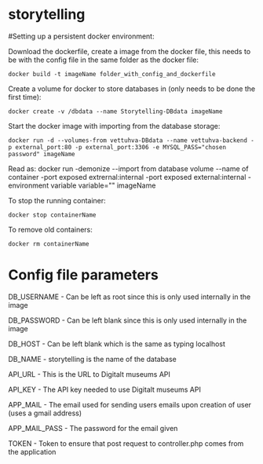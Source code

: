 # storytelling

#Setting up a persistent docker environment: 

Download the dockerfile, create a image from the docker file, this needs to be with the config file in the same folder as the docker file: 

```docker build -t imageName folder_with_config_and_dockerfile```

Create a volume for docker to store databases in (only needs to be done the first time): 

```docker create -v /dbdata --name Storytelling-DBdata imageName```

Start the docker image with importing from the database storage:

```docker run -d --volumes-from vettuhva-DBdata --name vettuhva-backend -p external_port:80 -p external_port:3306 -e MYSQL_PASS="chosen password" imageName```

Read as: docker run -demonize --import from database volume --name of container -port exposed extrernal:internal -port exposed external:internal -environment variable variable="" imageName

To stop the running container:

```docker stop containerName```

To remove old containers:

```docker rm containerName```


# Config file parameters
DB_USERNAME - Can be left as root since this is only used internally in the image

DB_PASSWORD - Can be left blank since this is only used internally in the image

DB_HOST -  Can be left blank which is the same as typing localhost

DB_NAME - storytelling is the name of the database

API_URL - This is the URL to Digitalt museums API

API_KEY - The API key needed to use Digitalt museums API

APP_MAIL - The email used for sending users emails upon creation of user (uses a gmail address)

APP_MAIL_PASS - The password for the email given

TOKEN - Token to ensure that post request to controller.php comes from the application
